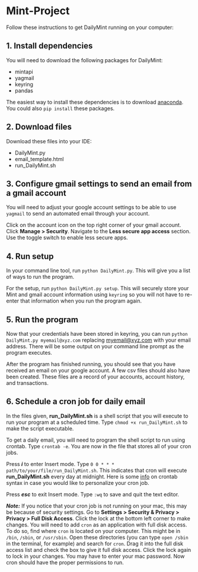 # Mint-Project
Follow these instructions to get DailyMint running on your computer:

## __1. Install dependencies__
	
  You will need to download the following packages for DailyMint:

  * mintapi
  * yagmail
  * keyring
  * pandas

  The easiest way to install these dependencies is to download [anaconda](https://www.anaconda.com/products/individual). You could also `pip install` these packages.

## __2. Download files__
Download these files into your IDE:

  * DailyMint.py
  * email_template.html
  * run_DailyMint.sh
	
## __3. Configure gmail settings to send an email from a gmail account__
	
  You will need to adjust your google account settings to be able to use `yagmail` to send an automated email through your account.
  
  Click on the account icon on the top right corner of your gmail account. Click __Manage > Security__. Navigate to the __Less secure app access__ section. Use the toggle switch to enable less secure apps.

## __4. Run setup__

In your command line tool, run `python DailyMint.py`. This will give you a list of ways to run the program. 

For the setup, run `python DailyMint.py setup`. This will securely store your Mint and gmail account information using `keyring` so you will not have to re-enter that information when you run the program again.

## __5. Run the program__
Now that your credentials have been stored in keyring, you can run `python DailyMint.py myemail@xyz.com` replacing myemail@xyz.com with your email address. There will be some output on your command line prompt as the program executes. 
  
  After the program has finished running, you should see that you have received an email on your google account. A few csv files should also have been created. These files are a record of your accounts, account history, and transactions.

## __6. Schedule a cron job for daily email__
In the files given, __run_DailyMint.sh__ is a shell script that you will execute to run your program at a scheduled time. Type `chmod +x run_DailyMint.sh` to make the script executable.

To get a daily email, you will need to program the shell script to run using crontab. Type `crontab -e`. You are now in the file that stores all of your cron jobs. 

Press ___i___ to enter Insert mode. Type `0 0 * * * path/to/your/file/run_DailyMint.sh`. This indicates that cron will execute __run_DailyMint.sh__ every day at midnight. Here is some [info](https://crontab.guru/) on crontab syntax in case you would like to personalize your cron job.

Press ___esc___ to exit Insert mode. Type `:wq` to save and quit the text editor.

___Note:___ If you notice that your cron job is not running on your mac, this may be because of security settings. Go to __Settings > Security & Privacy > Privacy > Full Disk Access__. Click the lock at the bottom left corner to make changes. You will need to add `cron` as an application with full disk access. To do so, find where `cron` is located on your computer. This might be in `/bin`, `/sbin`, or `/usr/sbin`. Open these directories (you can type `open /sbin` in the terminal, for example) and search for `cron`. Drag it into the full disk access list and check the box to give it full disk access. Click the lock again to lock in your changes. You may have to enter your mac password. Now cron should have the proper permissions to run.



